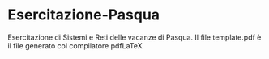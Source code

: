 # Esercitazione-Pasqua
Esercitazione di Sistemi e Reti delle vacanze di Pasqua. Il file template.pdf è il file generato col compilatore pdfLaTeX
